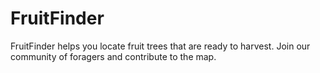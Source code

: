 # FruitFinder
FruitFinder helps you locate fruit trees that are ready to harvest. Join our community of foragers and contribute to the map.
